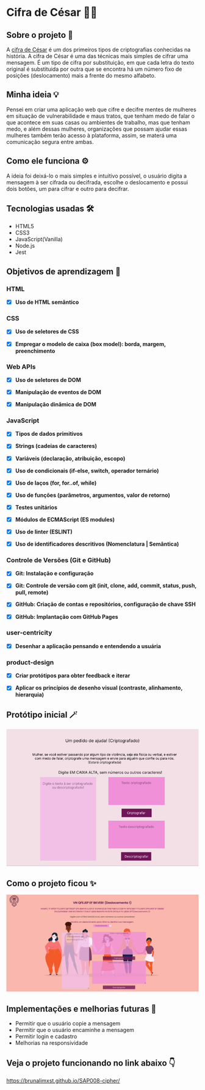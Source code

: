 # Cifra de César 🕵️‍♂️

## Sobre o projeto 📰

A [cifra de César](https://pt.wikipedia.org/wiki/Cifra_de_C%C3%A9sar) é um dos primeiros tipos de criptografias conhecidas na história. A cifra  de César é uma das técnicas mais simples de cifrar uma mensagem. É um tipo de cifra por substituição, em que cada letra do texto original é substituida por outra que se encontra há um número fixo de posições (deslocamento) mais a frente do mesmo alfabeto.

## Minha ideia 💡

Pensei em criar uma aplicação web que cifre e decifre mentes de mulheres em situação de vulnerabilidade e maus tratos, que tenham medo de falar o que acontece em suas casas ou ambientes de trabalho, mas que tenham medo, e além dessas mulheres, organizações que possam ajudar essas mulheres também terão acesso à plataforma, assim, se materá uma comunicação segura entre ambas.

## Como ele funciona ⚙️

A ideia foi deixá-lo o mais simples e intuitivo possível, o usuário digita a mensagem à ser cifrada ou decifrada, escolhe o deslocamento e possui dois botões, um para cifrar e outro para decifrar.

## Tecnologias usadas 🛠 

- HTML5
- CSS3
- JavaScript(Vanilla)
- Node.js
- Jest

## Objetivos de aprendizagem 📌

### HTML

- [x] **Uso de HTML semântico**

### CSS

- [x] **Uso de seletores de CSS**

- [x] **Empregar o modelo de caixa (box model): borda, margem, preenchimento**

### Web APIs

- [x] **Uso de seletores de DOM**

- [x] **Manipulação de eventos de DOM**

- [x] **Manipulação dinâmica de DOM**

### JavaScript

- [x] **Tipos de dados primitivos**

- [x] **Strings (cadeias de caracteres)**

- [x] **Variáveis (declaração, atribuição, escopo)**

- [x] **Uso de condicionais (if-else, switch, operador ternário)**

- [x] **Uso de laços (for, for..of, while)**

- [x] **Uso de funções (parâmetros, argumentos, valor de retorno)**

- [x] **Testes unitários**

- [x] **Módulos de ECMAScript (ES modules)**

- [x] **Uso de linter (ESLINT)**

- [x] **Uso de identificadores descritivos (Nomenclatura | Semântica)**

### Controle de Versões (Git e GitHub)

- [x] **Git: Instalação e configuração**

- [x] **Git: Controle de versão com git (init, clone, add, commit, status, push, pull, remote)**

- [x] **GitHub: Criação de contas e repositórios, configuração de chave SSH**

- [x] **GitHub: Implantação com GitHub Pages**

### user-centricity

- [x] **Desenhar a aplicação pensando e entendendo a usuária**

### product-design

- [x] **Criar protótipos para obter feedback e iterar**

- [x] **Aplicar os princípios de desenho visual (contraste, alinhamento, hierarquia)**


## Protótipo inicial 🪄

![Protótipo](./src/imagens/prototipo.png)

## Como o projeto ficou ✨ 

![Projeto final](./src/imagens/tela1.png)

## Implementações e melhorias futuras 🚀
- Permitir que o usuário copie a mensagem
- Permitir que o usuário encaminhe a mensagem
- Permitir login e cadastro
- Melhorias na responsividade

## Veja o projeto funcionando no link abaixo 👇

https://brunalimxst.github.io/SAP008-cipher/
